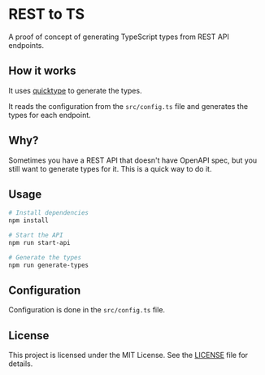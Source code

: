 # REST to TS

A proof of concept of generating TypeScript types from REST API endpoints.

## How it works

It uses [quicktype](https://github.com/glideapps/quicktype) to generate the types.

It reads the configuration from the `src/config.ts` file and generates the types for each endpoint.

## Why?

Sometimes you have a REST API that doesn't have OpenAPI spec, but you still want to generate types for it. This is a quick way to do it.

## Usage

```bash
# Install dependencies
npm install

# Start the API
npm run start-api

# Generate the types
npm run generate-types
```

## Configuration

Configuration is done in the `src/config.ts` file.

## License

This project is licensed under the MIT License. See the [LICENSE](LICENSE) file for details.
